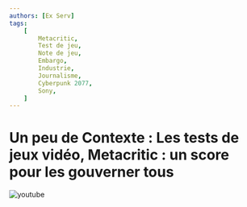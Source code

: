 ```yaml
---
authors: [Ex Serv]
tags:
    [
        Metacritic,
        Test de jeu,
        Note de jeu,
        Embargo,
        Industrie,
        Journalisme,
        Cyberpunk 2077,
        Sony,
    ]
---
```


# Un peu de Contexte : Les tests de jeux vidéo, Metacritic : un score pour les gouverner tous

![youtube](https://www.youtube.com/watch?v=Xx5-4rqJDts)
